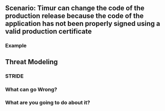 ## Scenario: Timur can change the code of the production release because the code of the application has not been properly signed using a valid production certificate

### Example

## Threat Modeling

### STRIDE

### What can go Wrong?

### What are you going to do about it?